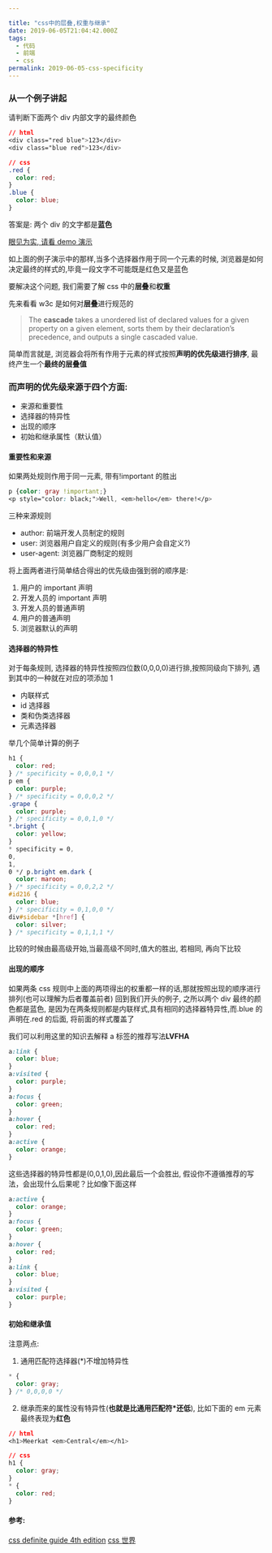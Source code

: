 ```yaml
---

title: "css中的层叠,权重与继承"
date: 2019-06-05T21:04:42.000Z
tags:
  - 代码
  - 前端
  - css
permalink: 2019-06-05-css-specificity
---
```


### 从一个例子讲起

请判断下面两个 div 内部文字的最终颜色

```css
// html
<div class="red blue">123</div>
<div class="blue red">123</div>

// css
.red {
  color: red;
}
.blue {
  color: blue;
}
```

答案是: 两个 div 的文字都是**蓝色**

[眼见为实, 请看 demo 演示](http://dabblet.com/gist/fb6b0c6c1a3c4f1bb9a806ae07bfba83)

如上面的例子演示中的那样,当多个选择器作用于同一个元素的时候, 浏览器是如何决定最终的样式的,毕竟一段文字不可能既是红色又是蓝色

要解决这个问题, 我们需要了解 css 中的**层叠**和**权重**

先来看看 w3c 是如何对**层叠**进行规范的

> The **cascade** takes a unordered list of declared values for a given property on a given element, sorts them by their declaration’s precedence, and outputs a single cascaded value.

简单而言就是, 浏览器会将所有作用于元素的样式按照**声明的优先级进行排序**, 最终产生一个**最终的层叠值**

### 而声明的优先级来源于四个方面:

- 来源和重要性
- 选择器的特异性
- 出现的顺序
- 初始和继承属性（默认值）

#### 重要性和来源

如果两处规则作用于同一元素, 带有!important 的胜出

```css
p {color: gray !important;}
<p style="color: black;">Well, <em>hello</em> there!</p>
```

三种来源规则

- author: 前端开发人员制定的规则
- user: 浏览器用户自定义的规则(有多少用户会自定义?)
- user-agent: 浏览器厂商制定的规则

将上面两者进行简单结合得出的优先级由强到弱的顺序是:

1. 用户的 important 声明
2. 开发人员的 important 声明
3. 开发人员的普通声明
4. 用户的普通声明
5. 浏览器默认的声明

#### 选择器的特异性

对于每条规则, 选择器的特异性按照四位数(0,0,0,0)进行排,按照同级向下排列, 遇到其中的一种就在对应的项添加 1

- 内联样式
- id 选择器
- 类和伪类选择器
- 元素选择器

举几个简单计算的例子

```css
h1 {
  color: red;
} /* specificity = 0,0,0,1 */
p em {
  color: purple;
} /* specificity = 0,0,0,2 */
.grape {
  color: purple;
} /* specificity = 0,0,1,0 */
*.bright {
  color: yellow;
}
* specificity = 0,
0,
1,
0 */ p.bright em.dark {
  color: maroon;
} /* specificity = 0,0,2,2 */
#id216 {
  color: blue;
} /* specificity = 0,1,0,0 */
div#sidebar *[href] {
  color: silver;
} /* specificity = 0,1,1,1 */
```

比较的时候由最高级开始,当最高级不同时,值大的胜出, 若相同, 再向下比较

#### 出现的顺序

如果两条 css 规则中上面的两项得出的权重都一样的话,那就按照出现的顺序进行排列(也可以理解为后者覆盖前者) 回到我们开头的例子, 之所以两个 div 最终的颜色都是蓝色, 是因为在两条规则都是内联样式,具有相同的选择器特异性,而.blue 的声明在.red 的后面, 将前面的样式覆盖了

我们可以利用这里的知识去解释 a 标签的推荐写法**LVFHA**

```css
a:link {
  color: blue;
}
a:visited {
  color: purple;
}
a:focus {
  color: green;
}
a:hover {
  color: red;
}
a:active {
  color: orange;
}
```

这些选择器的特异性都是(0,0,1,0),因此最后一个会胜出, 假设你不遵循推荐的写法，会出现什么后果呢？比如像下面这样

```css
a:active {
  color: orange;
}
a:focus {
  color: green;
}
a:hover {
  color: red;
}
a:link {
  color: blue;
}
a:visited {
  color: purple;
}
```

#### 初始和继承值

注意两点:

1. 通用匹配符选择器(\*)不增加特异性

```css
* {
  color: gray;
} /* 0,0,0,0 */
```

2. 继承而来的属性没有特异性(**也就是比通用匹配符\*还低**), 比如下面的 em 元素最终表现为**红色**

```css
// html
<h1>Meerkat <em>Central</em></h1>

// css
h1 {
  color: gray;
}
* {
  color: red;
}
```

#### 参考:

[css definite guide 4th edition](https://www.amazon.com/CSS-Definitive-Guide-Visual-Presentation/dp/1449393195)
[css 世界](https://book.douban.com/subject/27615777/)
